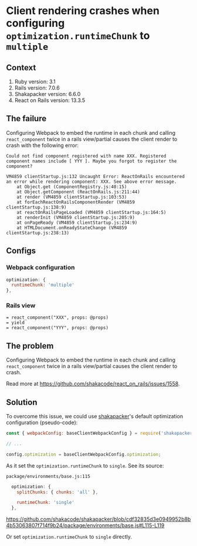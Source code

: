 # Client rendering crashes when configuring `optimization.runtimeChunk` to `multiple`

## Context

1. Ruby version: 3.1
2. Rails version: 7.0.6
3. Shakapacker version: 6.6.0
4. React on Rails version: 13.3.5

## The failure

Configuring Webpack to embed the runtime in each chunk and calling `react_component` twice in a rails view/partial causes the client render to crash with the following error:

```
Could not find component registered with name XXX. Registered component names include [ YYY ]. Maybe you forgot to register the component?
```

```
VM4859 clientStartup.js:132 Uncaught Error: ReactOnRails encountered an error while rendering component: XXX. See above error message.
    at Object.get (ComponentRegistry.js:40:15)
    at Object.getComponent (ReactOnRails.js:211:44)
    at render (VM4859 clientStartup.js:103:53)
    at forEachReactOnRailsComponentRender (VM4859 clientStartup.js:138:9)
    at reactOnRailsPageLoaded (VM4859 clientStartup.js:164:5)
    at renderInit (VM4859 clientStartup.js:205:9)
    at onPageReady (VM4859 clientStartup.js:234:9)
    at HTMLDocument.onReadyStateChange (VM4859 clientStartup.js:238:13)
```

## Configs

### Webpack configuration

```js
optimization: {
  runtimeChunk: 'multiple'
},
```

### Rails view

```haml
= react_component("XXX", props: @props)
= yield
= react_component("YYY", props: @props)
```

## The problem

Configuring Webpack to embed the runtime in each chunk and calling `react_component` twice in a rails view/partial causes the client render to crash.

Read more at https://github.com/shakacode/react_on_rails/issues/1558.

## Solution

To overcome this issue, we could use [shakapacker](https://github.com/shakacode/shakapacker)'s default optimization configuration (pseudo-code):

```js
const { webpackConfig: baseClientWebpackConfig } = require('shakapacker');

// ...

config.optimization = baseClientWebpackConfig.optimization;
```
As it set the `optimization.runtimeChunk` to `single`. See its source:

`package/environments/base.js:115`
```js
  optimization: {
    splitChunks: { chunks: 'all' },

    runtimeChunk: 'single'
  },
```
https://github.com/shakacode/shakapacker/blob/cdf32835d3e0949952b8b4b53063807f714f9b24/package/environments/base.js#L115-L119

Or set `optimization.runtimeChunk` to `single` directly.
